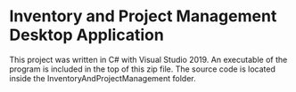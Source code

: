 # Inventory and Project Management Desktop Application
This project was written in C# with Visual Studio 2019.
An executable of the program is included in the top of this zip file.
The source code is located inside the InventoryAndProjectManagement folder.